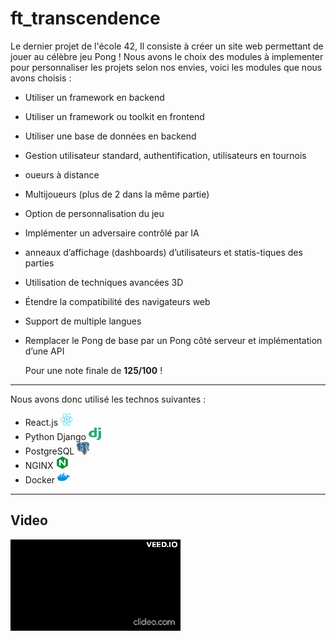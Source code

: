 # ft_transcendence

Le dernier projet de l'école 42, Il consiste à créer un site web permettant de jouer au célèbre jeu Pong !
Nous avons le choix des modules à implementer pour personnaliser les projets selon nos envies, voici les modules que nous avons choisis :
- Utiliser un framework en backend
- Utiliser un framework ou toolkit en frontend
- Utiliser une base de données en backend
- Gestion utilisateur standard, authentification, utilisateurs en tournois
- oueurs à distance
- Multijoueurs (plus de 2 dans la même partie)
- Option de personnalisation du jeu
- Implémenter un adversaire contrôlé par IA
- anneaux d’affichage (dashboards) d’utilisateurs et statis-tiques des parties
- Utilisation de techniques avancées 3D
- Étendre la compatibilité des navigateurs web
- Support de multiple langues
- Remplacer le Pong de base par un Pong côté serveur et implémentation d’une API

  Pour une note finale de **125/100** !

---

  Nous avons donc utilisé les technos suivantes :
  - React.js <img src="./img/react.png" alt="React.js" width="20" height="20">
  - Python Django <img src="./img/django.png" alt="Django" width="20" height="20">
  - PostgreSQL <img src="./img/Postgresql.png" alt="PostgreSQL" width="20" height="20">
  - NGINX <img src="./img/nginx.png" alt="NGINX" width="20" height="20">
  - Docker <img src="./img/docker.svg" alt="Docker" width="20" height="20">

  ---

## Video

<img src="./img/presVideo.gif" alt="video de presentation">



  
    
  
